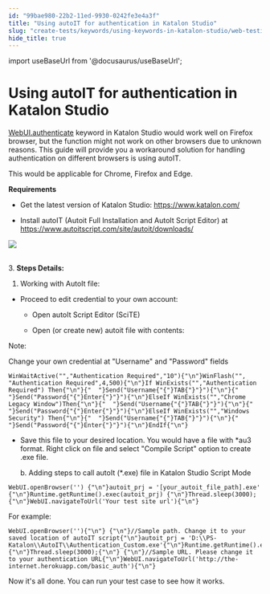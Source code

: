 ```yaml
---
id: "99bae980-22b2-11ed-9930-0242fe3e4a3f"
title: "Using autoIT for authentication in Katalon Studio"
slug: "create-tests/keywords/using-keywords-in-katalon-studio/web-testing/using-autoit-for-authentication-in-katalon-studio"
hide_title: true
---
```

import useBaseUrl from '@docusaurus/useBaseUrl';


# <a id="id" class="anchor_top_offset"/><a id="ariaid-title1" class="anchor_top_offset"/>Using autoIT for authentication in <span xmlns="http://www.w3.org/1999/xhtml" className="ph">Katalon Studio</span> 

<p xmlns="http://www.w3.org/1999/xhtml" className="p"> <a className="xref j-external-link" href="http://docs.katalon.com/display/KD/%5BWebUI%5D+Authenticate" target="_blank">WebUI.authenticate</a> keyword in Katalon Studio would work well on Firefox browser, but the function might not work on other browsers due to unknown reasons. This guide will provide you a workaround solution for handling authentication on different browsers is using autoIT.</p> 
<p xmlns="http://www.w3.org/1999/xhtml" className="p">This would be applicable for Chrome, Firefox and Edge.</p> 
<p xmlns="http://www.w3.org/1999/xhtml" className="p"><strong className="ph b">Requirements</strong></p> 
<ul xmlns="http://www.w3.org/1999/xhtml" className="ul"><li className="li"><p className="p">Get the latest version of Katalon Studio: <a className="xref j-external-link" href="https://www.katalon.com/" target="_blank">https://www.katalon.com/</a> </p></li><li className="li"><p className="p">Install autoIT (Autoit Full Installation and AutoIt Script Editor) at <a className="xref j-external-link" href="https://www.autoitscript.com/site/autoit/downloads/" target="_blank">https://www.autoitscript.com/site/autoit/downloads/</a> </p></li></ul> 
<p xmlns="http://www.w3.org/1999/xhtml" className="p"><img className="image" src={useBaseUrl("https://github.com/katalon-studio/docs-images/raw/master/katalon-studio/docs/using-autoit-for-authentication-in-katalon-studio/wpMJM58XL4bJUF-zmJZPMKebEtKP5jEyWJJpawmha20-V2RugS")} /><br /><br /></p> 
<p xmlns="http://www.w3.org/1999/xhtml" className="p">3. <strong className="ph b">Steps Details:</strong> </p> 
<ol xmlns="http://www.w3.org/1999/xhtml" className="ol"><li className="li">Working with AutoIt file:</li></ol> 
<ul xmlns="http://www.w3.org/1999/xhtml" className="ul"><li className="li"><p className="p">Proceed to edit credential to your own account:</p><ul className="ul"><li className="li"><p className="p">Open autoIt Script Editor (SciTE)</p></li><li className="li"><p className="p">Open (or create new) autoit file with contents:</p></li></ul></li></ul> 
<div xmlns="http://www.w3.org/1999/xhtml" className="note note note_note"><span className="note__title">Note:</span> <p className="p">Change your own credential at "Username" and "Password" fields</p></div>
<pre xmlns="http://www.w3.org/1999/xhtml" className="pre codeblock language-java"><code>WinWaitActive("","Authentication Required","10"){"\n"}WinFlash("", "Authentication Required",4,500){"\n"}If WinExists("","Authentication Required") Then{"\n"}{"  "}Send("Username{"{"}TAB{"}"}"){"\n"}{"  "}Send("Password{"{"}Enter{"}"}"){"\n"}ElseIf WinExists("","Chrome Legacy Window")Then{"\n"}{"  "}Send("Username{"{"}TAB{"}"}"){"\n"}{"  "}Send("Password{"{"}Enter{"}"}"){"\n"}ElseIf WinExists("","Windows Security") Then{"\n"}{"  "}Send("Username{"{"}TAB{"}"}"){"\n"}{"  "}Send("Password{"{"}Enter{"}"}"){"\n"}EndIf{"\n"}</code></pre> 
<ul xmlns="http://www.w3.org/1999/xhtml" className="ul"><li className="li"><p className="p">Save this file to your desired location. You would have a file with *au3 format. Right click on file and select "Compile Script" option to create .exe file.</p><p className="p"> b. Adding steps to call autoIt (*.exe) file in Katalon Studio Script Mode</p></li></ul> 
<pre xmlns="http://www.w3.org/1999/xhtml" className="pre codeblock"><code>WebUI.openBrowser('') {"\n"}autoit_prj = '[your_autoit_file_path].exe' {"\n"}Runtime.getRuntime().exec(autoit_prj) {"\n"}Thread.sleep(3000);{"\n"}WebUI.navigateToUrl('Your test site url'){"\n"}</code></pre> 
<p xmlns="http://www.w3.org/1999/xhtml" className="p">For example:</p> 
<pre xmlns="http://www.w3.org/1999/xhtml" className="pre codeblock"><code>WebUI.openBrowser(''){"\n"} {"\n"}//Sample path. Change it to your saved location of autoIT script{"\n"}autoit_prj = 'D:\\PS-Katalon\\AutoIT\\Authentication_Custom.exe'{"\n"}Runtime.getRuntime().exec(autoit_prj){"\n"}Thread.sleep(3000);{"\n"} {"\n"}//Sample URL. Please change it to your authentication URL{"\n"}WebUI.navigateToUrl('http://the-internet.herokuapp.com/basic_auth'){"\n"}</code></pre> 
<p xmlns="http://www.w3.org/1999/xhtml" className="p">Now it's all done. You can run your test case to see how it works.</p> 
